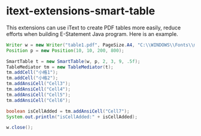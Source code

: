 # itext-extensions-smart-table

This extensions can use iText to create PDF tables more easily, reduce efforts when building E-Statement Java program.
Here is an example.

```java
Writer w = new Writer("table1.pdf", PageSize.A4, "C:\\WINDOWS\\Fonts\\msjh.ttf", "C:\\WINDOWS\\Fonts\\consola.ttf");
Position p = new Position(10, 10, 200, 800);

SmartTable t = new SmartTable(w, p, 2, 3, 9, .5f);
TableMediator tm = new TableMediator(t);
tm.addCell("小格1");
tm.addCell("小格2");
tm.addAnsiCell("Cell3");
tm.addAnsiCell("Cell4");
tm.addAnsiCell("Cell5");
tm.addAnsiCell("Cell6");

boolean isCellAdded = tm.addAnsiCell("Cell7");
System.out.println("isCellAdded:" + isCellAdded);

w.close();
```

